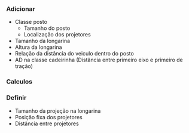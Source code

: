 ### Adicionar
  * Classe posto
    * Tamanho do posto
    * Localização dos projetores 
  * Tamanho da longarina
  * Altura da longarina
  * Relação da distância do veiculo dentro do posto
  * AD na classe cadeirinha (Distância entre primeiro eixo e primeiro de tração)
  
### Calculos

### Definir 
  * Tamanho da projeção na longarina
  * Posição fixa dos projetores
  * Distância entre projetores
  
